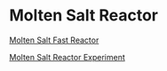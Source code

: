 # Molten Salt Reactor

[Molten Salt Fast Reactor](msfr/index.md)

[Molten Salt Reactor Experiment](msre/msre_sam_model.md)
